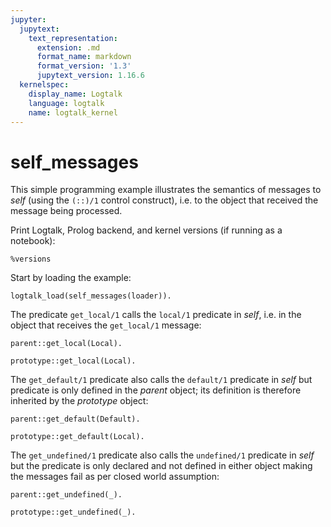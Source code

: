```yaml
---
jupyter:
  jupytext:
    text_representation:
      extension: .md
      format_name: markdown
      format_version: '1.3'
      jupytext_version: 1.16.6
  kernelspec:
    display_name: Logtalk
    language: logtalk
    name: logtalk_kernel
---
```


<!--
________________________________________________________________________

This file is part of Logtalk <https://logtalk.org/>  
SPDX-FileCopyrightText: 1998-2025 Paulo Moura <pmoura@logtalk.org>  
SPDX-License-Identifier: Apache-2.0

Licensed under the Apache License, Version 2.0 (the "License");
you may not use this file except in compliance with the License.
You may obtain a copy of the License at

    http://www.apache.org/licenses/LICENSE-2.0

Unless required by applicable law or agreed to in writing, software
distributed under the License is distributed on an "AS IS" BASIS,
WITHOUT WARRANTIES OR CONDITIONS OF ANY KIND, either express or implied.
See the License for the specific language governing permissions and
limitations under the License.
________________________________________________________________________
-->

# self_messages

This simple programming example illustrates the semantics of messages
to _self_ (using the `(::)/1` control construct), i.e. to the object that
received the message being processed.

Print Logtalk, Prolog backend, and kernel versions (if running as a notebook):

```logtalk
%versions
```

Start by loading the example:

```logtalk
logtalk_load(self_messages(loader)).
```

The predicate `get_local/1` calls the `local/1` predicate in _self_,
i.e. in the object that receives the `get_local/1` message:

```logtalk
parent::get_local(Local).
```

<!--
Local = parent.
-->

```logtalk
prototype::get_local(Local).
```

<!--
Local = prototype.
-->

The `get_default/1` predicate also calls the `default/1` predicate in
_self_ but predicate is only defined in the _parent_ object; its
definition is therefore inherited by the _prototype_ object:

```logtalk
parent::get_default(Default).
```

<!--
Default = parent.
-->

```logtalk
prototype::get_default(Local).
```

<!--
Default = parent.
-->

The `get_undefined/1` predicate also calls the `undefined/1` predicate in
_self_ but the predicate is only declared and not defined in either
object making the messages fail as per closed world assumption:

```logtalk
parent::get_undefined(_).
```

<!--
false.
-->

```logtalk
prototype::get_undefined(_).
```

<!--
false.
-->
